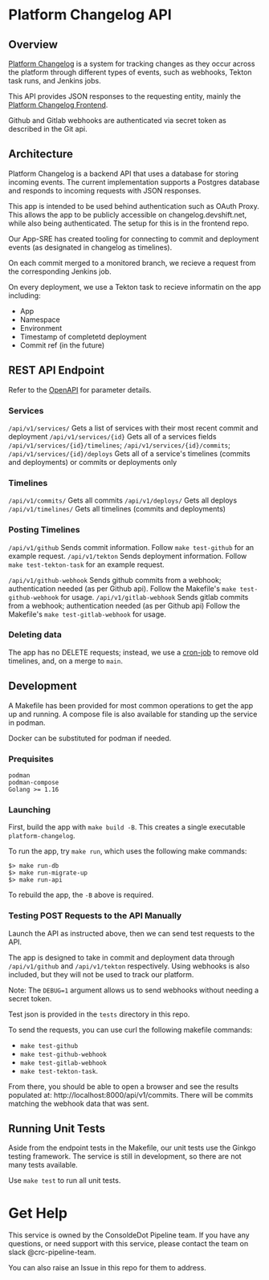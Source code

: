 # Platform Changelog API

## Overview

[Platform Changelog](https://changelog.stage.devshift.net) is a system for tracking changes as they occur
across the platform through different types of events, such as
webhooks, Tekton task runs, and Jenkins jobs.

This API provides JSON responses to the requesting entity, mainly the [Platform
Changelog Frontend](https://www.github.com/redhatinsights/platform-changelog).

Github and Gitlab webhooks are authenticated via secret token as described in the Git api.

## Architecture

Platform Changelog is a backend API that uses a database for storing
incoming events. The current implementation supports a Postgres database
and responds to incoming requests with JSON responses.

This app is intended to be used behind authentication such as OAuth Proxy. This allows the app to be publicly accessible on changelog.devshift.net, while also being authenticated. The setup for this is in the frontend repo.

Our App-SRE has created tooling for connecting to commit and deployment events 
(as designated in changelog as timelines).

On each commit merged to a monitored branch, we recieve a request from the corresponding Jenkins job.

On every deployment, we use a Tekton task to recieve informatin on the app including:
- App
- Namespace
- Environment
- Timestamp of completetd deployment
- Commit ref (in the future)

## REST API Endpoint

Refer to the [OpenAPI](https://github.com/RedHatInsights/platform-changelog-go/blob/main/schema/openapi.yaml) for parameter details.

### Services
`/api/v1/services/`
Gets a list of services with their most recent commit and deployment
`/api/v1/services/{id}`
Gets all of a services fields
`/api/v1/services/{id}/timelines`; `/api/v1/services/{id}/commits`; `/api/v1/services/{id}/deploys`
Gets all of a service's timelines (commits and deployments) or commits or deployments only

### Timelines
`/api/v1/commits/`
Gets all commits
`/api/v1/deploys/`
Gets all deploys
`/api/v1/timelines/`
Gets all timelines (commits and deployments)


### Posting Timelines
`/api/v1/github`
Sends commit information. Follow `make test-github` for an example request.
`/api/v1/tekton`
Sends deployment information. Follow `make test-tekton-task` for an example request.

`/api/v1/github-webhook`
Sends github commits from a webhook; authentication needed (as per Github api).
Follow the Makefile's `make test-github-webhook` for usage.
`/api/v1/gitlab-webhook`
Sends gitlab commits from a webhook; authentication needed (as per Github api)
Follow the Makefile's `make test-gitlab-webhook` for usage.

### Deleting data
The app has no DELETE requests; instead, we use a [cron-job](https://github.com/RedHatInsights/platform-changelog-go/blob/main/tools/cron-job.sh) to remove old timelines, and, on a merge to `main`.

## Development

A Makefile has been provided for most common operations to get the app up and running.
A compose file is also available for standing up the service in podman.

Docker can be substituted for podman if needed.

### Prequisites

    podman
    podman-compose
    Golang >= 1.16

### Launching
First, build the app with `make build -B`. This creates a single executable `platform-changelog`.

To run the app, try `make run`, which uses the following make commands:

    $> make run-db
    $> make run-migrate-up
    $> make run-api

To rebuild the app, the `-B` above is required.

### Testing POST Requests to the API Manually

Launch the API as instructed above, then we can send test requests to the API.

The app is designed to take in commit and deployment data through `/api/v1/github` and `/api/v1/tekton` respectively. Using webhooks is also included, but they will not be used to track our platform.

Note: The `DEBUG=1` argument allows us to send webhooks without needing a secret token.

Test json is provided in the `tests` directory in this repo.

To send the requests, you can use curl the following makefile commands: 
- `make test-github`
- `make test-github-webhook`
- `make test-gitlab-webhook`
- `make test-tekton-task`.

From there, you should be able to open a browser and see the results populated at: http://localhost:8000/api/v1/commits. There will be commits matching the webhook data that was sent.

## Running Unit Tests

Aside from the endpoint tests in the Makefile, our unit tests use the Ginkgo testing framework. The service is still in development, so there are not many tests available.

Use `make test` to run all unit tests.

# Get Help

This service is owned by the ConsoldeDot Pipeline team. If you have any questions, or
need support with this service, please contact the team on slack @crc-pipeline-team.

You can also raise an Issue in this repo for them to address.
